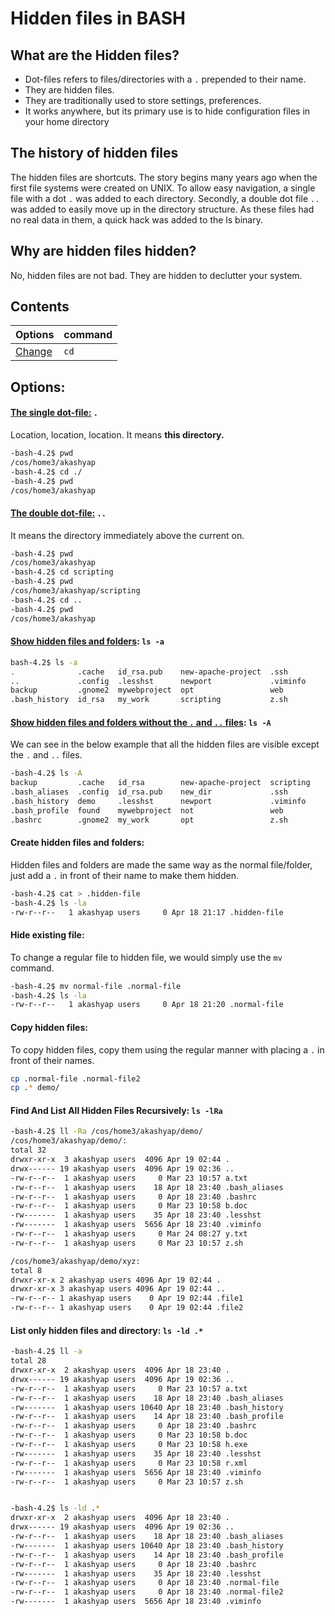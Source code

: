 # Hidden files in BASH

## What are the Hidden files?
  - Dot-files refers to files/directories with a ```.``` prepended to their name.
  - They are hidden files.
  - They are traditionally used to store settings, preferences.
  - It works anywhere, but its primary use is to hide configuration files in your home directory

## The history of hidden files
The hidden files are shortcuts. The story begins many years ago when the first file systems were created on UNIX. To allow easy navigation, a single file with a dot ```.``` was added to each directory. Secondly, a double dot file ```..``` was added to easily move up in the directory structure. As these files had no real data in them, a quick hack was added to the ls binary.

## Why are hidden files hidden?
No, hidden files are not bad. They are hidden to declutter your system.

## Contents
| Options                                                 | command |
| :-------	                                              |   :--   |
|[Change]()|```cd```|

## Options:

#### [The single dot-file:](https://github.com/Aakriti94/articles/blob/master/Linux/cd.md#the-working-directory-cd-) ```.```
Location, location, location. It means **this directory.**
```sh
-bash-4.2$ pwd
/cos/home3/akashyap
-bash-4.2$ cd ./
-bash-4.2$ pwd
/cos/home3/akashyap
```

#### [The double dot-file:](https://github.com/Aakriti94/articles/blob/master/Linux/cd.md#change-to-the-parent-of-the-current-directory-cd-) ```..```
It means the directory immediately above the current on.
```sh
-bash-4.2$ pwd
/cos/home3/akashyap
-bash-4.2$ cd scripting
-bash-4.2$ pwd
/cos/home3/akashyap/scripting
-bash-4.2$ cd ..
-bash-4.2$ pwd
/cos/home3/akashyap
```

#### [Show hidden files and folders](https://github.com/Aakriti94/articles/blob/master/Linux/ls.md#show-hidden-files-and-folders-ls--a-): ```ls -a```
```sh
bash-4.2$ ls -a
.              .cache   id_rsa.pub    new-apache-project  .ssh
..             .config  .lesshst      newport             .viminfo
backup         .gnome2  mywebproject  opt                 web
.bash_history  id_rsa   my_work       scripting           z.sh
```
#### [Show hidden files and folders without the ```.``` and ```..``` files](https://github.com/Aakriti94/articles/blob/master/Linux/ls.md#show-hidden-files-without-the--and--file-ls--a): ```ls -A```
We can see in the below example that all the hidden files are visible except the ```.``` and ```..``` files.
```sh
-bash-4.2$ ls -A
backup         .cache   id_rsa        new-apache-project  scripting
.bash_aliases  .config  id_rsa.pub    new_dir             .ssh
.bash_history  demo     .lesshst      newport             .viminfo
.bash_profile  found    mywebproject  not                 web
.bashrc        .gnome2  my_work       opt                 z.sh
```

#### Create hidden files and folders:
Hidden files and folders are made the same way as the normal file/folder, just add a ```.``` in front of their name to make them hidden.
```sh
-bash-4.2$ cat > .hidden-file
-bash-4.2$ ls -la
-rw-r--r--   1 akashyap users     0 Apr 18 21:17 .hidden-file
```

#### Hide existing file:
To change a regular file to hidden file, we would simply use the ```mv``` command.
```sh
-bash-4.2$ mv normal-file .normal-file
-bash-4.2$ ls -la
-rw-r--r--   1 akashyap users     0 Apr 18 21:20 .normal-file
```

#### Copy hidden files:
To copy hidden files, copy them using the regular manner with placing a ```.``` in front of their names.
```sh
cp .normal-file .normal-file2
cp .* demo/
```

#### Find And List All Hidden Files Recursively: ```ls -lRa```
```sh
-bash-4.2$ ll -Ra /cos/home3/akashyap/demo/
/cos/home3/akashyap/demo/:
total 32
drwxr-xr-x  3 akashyap users  4096 Apr 19 02:44 .
drwx------ 19 akashyap users  4096 Apr 19 02:36 ..
-rw-r--r--  1 akashyap users     0 Mar 23 10:57 a.txt
-rw-r--r--  1 akashyap users    18 Apr 18 23:40 .bash_aliases
-rw-r--r--  1 akashyap users     0 Apr 18 23:40 .bashrc
-rw-r--r--  1 akashyap users     0 Mar 23 10:58 b.doc
-rw-------  1 akashyap users    35 Apr 18 23:40 .lesshst
-rw-------  1 akashyap users  5656 Apr 18 23:40 .viminfo
-rw-r--r--  1 akashyap users     0 Mar 24 08:27 y.txt
-rw-r--r--  1 akashyap users     0 Mar 23 10:57 z.sh

/cos/home3/akashyap/demo/xyz:
total 8
drwxr-xr-x 2 akashyap users 4096 Apr 19 02:44 .
drwxr-xr-x 3 akashyap users 4096 Apr 19 02:44 ..
-rw-r--r-- 1 akashyap users    0 Apr 19 02:44 .file1
-rw-r--r-- 1 akashyap users    0 Apr 19 02:44 .file2
```

#### List only hidden files and directory: ```ls -ld .*```
```sh
-bash-4.2$ ll -a
total 28
drwxr-xr-x  2 akashyap users  4096 Apr 18 23:40 .
drwx------ 19 akashyap users  4096 Apr 19 02:36 ..
-rw-r--r--  1 akashyap users     0 Mar 23 10:57 a.txt
-rw-r--r--  1 akashyap users    18 Apr 18 23:40 .bash_aliases
-rw-------  1 akashyap users 10640 Apr 18 23:40 .bash_history
-rw-r--r--  1 akashyap users    14 Apr 18 23:40 .bash_profile
-rw-r--r--  1 akashyap users     0 Apr 18 23:40 .bashrc
-rw-r--r--  1 akashyap users     0 Mar 23 10:58 b.doc
-rw-r--r--  1 akashyap users     0 Mar 23 10:58 h.exe
-rw-------  1 akashyap users    35 Apr 18 23:40 .lesshst
-rw-r--r--  1 akashyap users     0 Mar 23 10:58 r.xml
-rw-------  1 akashyap users  5656 Apr 18 23:40 .viminfo
-rw-r--r--  1 akashyap users     0 Mar 23 10:57 z.sh


-bash-4.2$ ls -ld .*
drwxr-xr-x  2 akashyap users  4096 Apr 18 23:40 .
drwx------ 19 akashyap users  4096 Apr 19 02:36 ..
-rw-r--r--  1 akashyap users    18 Apr 18 23:40 .bash_aliases
-rw-------  1 akashyap users 10640 Apr 18 23:40 .bash_history
-rw-r--r--  1 akashyap users    14 Apr 18 23:40 .bash_profile
-rw-r--r--  1 akashyap users     0 Apr 18 23:40 .bashrc
-rw-------  1 akashyap users    35 Apr 18 23:40 .lesshst
-rw-r--r--  1 akashyap users     0 Apr 18 23:40 .normal-file
-rw-r--r--  1 akashyap users     0 Apr 18 23:40 .normal-file2
-rw-------  1 akashyap users  5656 Apr 18 23:40 .viminfo
```
